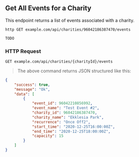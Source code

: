 ## Get All Events for a Charity
This endpoint returns a list of events associated with a charity.
 
```shell
http GET example.com/api/charities/96042186387470/events
```

```javascript
TODO
```

### HTTP Request

`GET example.com/api/charities/{charityId}/events`

> The above command returns JSON structured like this:

```json
{
    "success": true,
    "message": "Ok",
    "data": [
        {
            "event_id": 96042210856992,
            "event_name": "Test Event #2",
            "charity_id": 96042186387470,
            "charity_name": "Ekklesia Park",
            "recurrence": "Once Off2",
            "start_time": "2020-12-25T16:00:00Z",
            "end_time": "2020-12-25T18:00:00Z",
            "capacity": 15
        }
    ]
}
```


